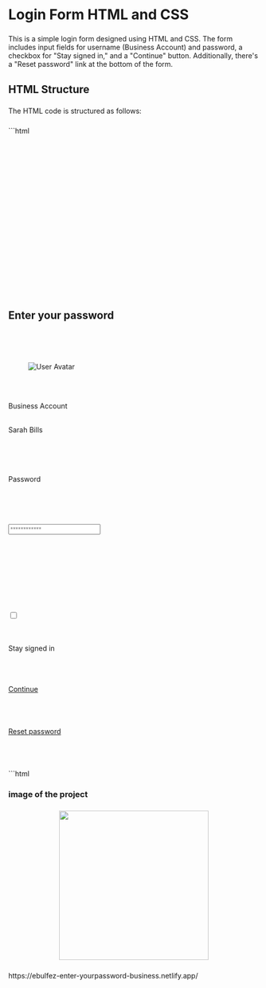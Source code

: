 <h1 align="left">Login Form HTML and CSS</h1>

###

<p align="left">This is a simple login form designed using HTML and CSS. The form includes input fields for username (Business Account) and password, a checkbox for "Stay signed in," and a "Continue" button. Additionally, there's a "Reset password" link at the bottom of the form.</p>

###

<h2 align="left">HTML Structure</h2>

###

<h3 align="left"></h3>

###

<p align="left"></p>

###

<p align="left">The HTML code is structured as follows:</p>

###

<p align="left">```html<!DOCTYPE html><br><html lang="en"><br><head><br>    <!-- Meta tags and title --><br>    <meta charset="UTF-8"><br>    <meta name="viewport" content="width=device-width, initial-scale=1.0"><br>    <title>Login Form</title><br><br>    <!-- Link to the external CSS file --><br>    <link rel="stylesheet" href="path/to/style.css"><br></head><br><body><br>    <!-- Main container to center the form --><br>    <div class="main-container"><br>        <!-- Login card containing the form elements --><br>        <div class="login-card"><br>            <!-- Input card for the form fields --><br>            <div class="input-card"><br>                <!-- Title for the login card --><br>                <h2>Enter your password</h2><br>                <!-- User avatar and information --><br>                <div class="user-avatar"><br>                    <figure><img src="path/to/user-avatar.svg" alt="User Avatar"></figure><br>                    <div class="user-info"><br>                        <p>Business Account</p><br>                        <span>Sarah Bills</span><br>                    </div><br>                </div><br>                <!-- Password input field --><br>                <div class="input-label"><br>                    <p>Password</p><br>                    <div class="input-container"><br>                        <div class="password-input"><br>                            <i class="lock icon"></i><br>                            <input type="password" placeholder="************"><br>                        </div><br>                        <div><br>                            <i class="icon eye-slash"></i><br>                        </div><br>                    </div><br>                </div><br>                <!-- Checkbox section for "Stay signed in" --><br>                <div class="checkbox-section"><br>                    <label class="stay-signed-in"><br>                        <input type="checkbox" class="checkbox-icon"><br>                    </label><br>                    <div class="stay-signed-in-label"><br>                        <p>Stay signed in</p><br>                    </div><br>                    <!-- Continue button --><br>                    <div class="continue-button"><a href="#">Continue</a></div><br>                </div><br>            </div><br>            <!-- Reset password link --><br>            <div class="reset-password-link"><a href="#">Reset password</a></div><br>        </div><br>    </div><br></body><br></html>```html</p>

###

<h3 align="left">image of the project</h3>

###

<p align="left"></p>

###

<div align="center">
  <img height="300" src="https://github.com/ebulfez21/Enter-yourpassword-Business-Account-/blob/main/assets/img/README.png?raw=true"  />
</div>

###


###

<p align="left">https://ebulfez-enter-yourpassword-business.netlify.app/</p>

###
